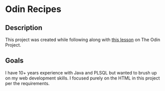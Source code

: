 # Odin Recipes

## Description
This project was created while following along with [this lesson](https://www.theodinproject.com/lessons/foundations-recipes) on The Odin Project.

## Goals
I have 10+ years experience with Java and PLSQL but wanted to brush up on my web development skills. I focused purely on the HTML in this project per the requirements.
